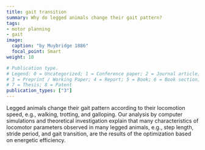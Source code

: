 ```yaml
---
title: gait transition
summary: Why do legged animals change their gait pattern?
tags:
- motor planning
- gait
image:
  caption: "by Muybridge 1886"
  focal_point: Smart
weight: 10

# Publication type.
# Legend: 0 = Uncategorized; 1 = Conference paper; 2 = Journal article;
# 3 = Preprint / Working Paper; 4 = Report; 5 = Book; 6 = Book section;
# 7 = Thesis; 8 = Patent
publication_types: ["3"]
---
```


<!--![Muybridge 1886](The_Horse_in_Motion.jpg)-->

Legged animals change their gait pattern according to their locomotion speed, e.g., walking, trotting, and galloping. Our analysis by computer simulations and theoretical investigation explain that many characteristics of locomotor parameters observed in many legged animals, e.g., step length, stride period, and gait transition, are the results of the optimization based on energetic efficiency.

